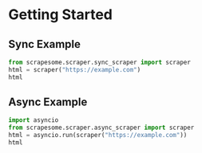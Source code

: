 
# Getting Started

## Sync Example

```python
from scrapesome.scraper.sync_scraper import scraper
html = scraper("https://example.com")
html
```

## Async Example

```python
import asyncio
from scrapesome.scraper.async_scraper import scraper
html = asyncio.run(scraper("https://example.com"))
html
```